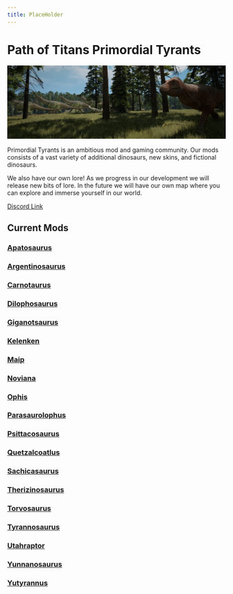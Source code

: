 ```yaml
---
title: PlaceHolder
---
```


# Path of Titans Primordial Tyrants

![alt text](<PT Header.webp>)

Primordial Tyrants is an ambitious mod and gaming community.
Our mods consists of a vast variety of additional dinosaurs, new skins, and fictional dinosaurs.

We also have our own lore! As we progress in our development we will release new bits of lore. In the future we will have our own map where you can explore and immerse yourself in our world.

[Discord Link](https://discord.gg/primordialtyrants)

## Current Mods

### [Apatosaurus](./Path-of-Titans-PTApatosaurus)

### [Argentinosaurus](./Path-of-Titans-PTArgent)

### [Carnotaurus](./Path-of-Titans-PTCarno)

### [Dilophosaurus](./Path-of-Titans-PTDilophosaurus)

### [Giganotsaurus](./Path-of-Titans-PTGiga)

### [Kelenken](./Path-of-Titans-PTKelenken)

### [Maip](./Path-of-Titans-PTMaip)

### [Noviana](./Path-of-Titans-IgnisNoviana)

### [Ophis](./Path-of-Titans-IgnisOphis)

### [Parasaurolophus](./Path-of-Titans-PTParasaurolophus)

### [Psittacosaurus](./Path-of-Titans-PTPsittacosaurus)

### [Quetzalcoatlus](./Path-of-Titans-PTQuetzalcoatlus)

### [Sachicasaurus](./Path-of-Titans-PTSachicasaurus)

### [Therizinosaurus](./Path-of-Titans-PTTherizinosaurus)

### [Torvosaurus](./Path-of-Titans-PTTorvosaurus)

### [Tyrannosaurus](./Path-of-Titans-PTTyrannosaurus)

### [Utahraptor](./Path-of-Titans-PTUtahraptor)

### [Yunnanosaurus](./Path-of-Titans-PTYunnano)

### [Yutyrannus](./Path-of-Titans-PTYutyrannus)
